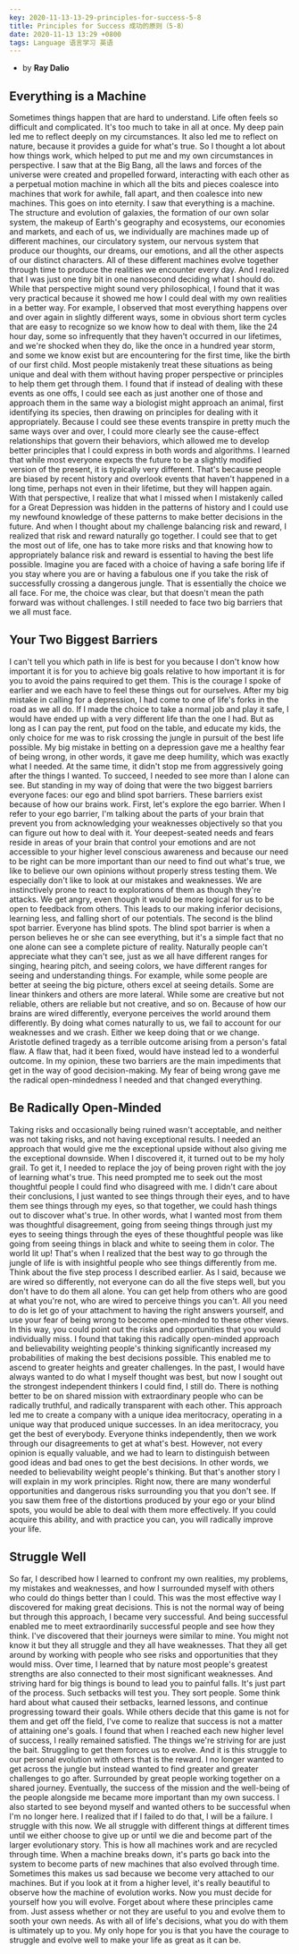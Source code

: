 ```yaml
---
key: 2020-11-13-13-29-principles-for-success-5-8
title: Principles for Success 成功的原则（5-8）
date: 2020-11-13 13:29 +0800
tags: Language 语言学习 英语
---
```


- by **Ray Dalio**

## Everything is a Machine

Sometimes things happen that are hard to understand. Life often feels so difficult and complicated. It's too much to take in all at once. My deep pain led me to reflect deeply on my circumstances. It also led me to reflect on nature, because it provides a guide for what's true. So I thought a lot about how things work, which helped to put me and my own circumstances in perspective. I saw that at the Big Bang, all the laws and forces of the universe were created and propelled forward, interacting with each other as a perpetual motion machine in which all the bits and pieces coalesce into machines that work for awhile, fall apart, and then coalesce into new machines. This goes on into eternity. I saw that everything is a machine. The structure and evolution of galaxies, the formation of our own solar system, the makeup of Earth's geography and ecosystems, our economies and markets, and each of us, we individually are machines made up of different machines, our circulatory system, our nervous system that produce our thoughts, our dreams, our emotions, and all the other aspects of our distinct characters. All of these different machines evolve together through time to produce the realities we encounter every day. And I realized that I was just one tiny bit in one nanosecond deciding what I should do. While that perspective might sound very philosophical, I found that it was very practical because it showed me how I could deal with my own realities in a better way. For example, I observed that most everything happens over and over again in slightly different ways, some in obvious short term cycles that are easy to recognize so we know how to deal with them, like the 24 hour day, some so infrequently that they haven't occurred in our lifetimes, and we're shocked when they do, like the once in a hundred year storm, and some we know exist but are encountering for the first time, like the birth of our first child. Most people mistakenly treat these situations as being unique and deal with them without having proper perspective or principles to help them get through them. I found that if instead of dealing with these events as one offs, I could see each as just another one of those and approach them in the same way a biologist might approach an animal, first identifying its species, then drawing on principles for dealing with it appropriately. Because I could see these events transpire in pretty much the same ways over and over, I could more clearly see the cause-effect relationships that govern their behaviors, which allowed me to develop better principles that I could express in both words and algorithms. I learned that while most everyone expects the future to be a slightly modified version of the present, it is typically very different. That's because people are biased by recent history and overlook events that haven't happened in a long time, perhaps not even in their lifetime, but they will happen again. With that perspective, I realize that what I missed when I mistakenly called for a Great Depression was hidden in the patterns of history and I could use my newfound knowledge of these patterns to make better decisions in the future. And when I thought about my challenge balancing risk and reward, I realized that risk and reward naturally go together. I could see that to get the most out of life, one has to take more risks and that knowing how to appropriately balance risk and reward is essential to having the best life possible. Imagine you are faced with a choice of having a safe boring life if you stay where you are or having a fabulous one if you take the risk of successfully crossing a dangerous jungle. That is essentially the choice we all face. For me, the choice was clear, but that doesn't mean the path forward was without challenges. I still needed to face two big barriers that we all must face.

## Your Two Biggest Barriers

I can't tell you which path in life is best for you because I don't know how important it is for you to achieve big goals relative to how important it is for you to avoid the pains required to get them. This is the courage I spoke of earlier and we each have to feel these things out for ourselves. After my big mistake in calling for a depression, I had come to one of life's forks in the road as we all do. If I made the choice to take a normal job and play it safe, I would have ended up with a very different life than the one I had. But as long as I can pay the rent, put food on the table, and educate my kids, the only choice for me was to risk crossing the jungle in pursuit of the best life possible. My big mistake in betting on a depression gave me a healthy fear of being wrong, in other words, it gave me deep humility, which was exactly what I needed. At the same time, it didn't stop me from aggressively going after the things I wanted. To succeed, I needed to see more than I alone can see. But standing in my way of doing that were the two biggest barriers everyone faces: our ego and blind spot barriers. These barriers exist because of how our brains work. First, let's explore the ego barrier. When I refer to your ego barrier, I'm talking about the parts of your brain that prevent you from acknowledging your weaknesses objectively so that you can figure out how to deal with it. Your deepest-seated needs and fears reside in areas of your brain that control your emotions and are not accessible to your higher level conscious awareness and because our need to be right can be more important than our need to find out what's true, we like to believe our own opinions without properly stress testing them. We especially don't like to look at our mistakes and weaknesses. We are instinctively prone to react to explorations of them as though they're attacks. We get angry, even though it would be more logical for us to be open to feedback from others. This leads to our making inferior decisions, learning less, and falling short of our potentials. The second is the blind spot barrier. Everyone has blind spots. The blind spot barrier is when a person believes he or she can see everything, but it's a simple fact that no one alone can see a complete picture of reality. Naturally people can't appreciate what they can't see, just as we all have different ranges for singing, hearing pitch, and seeing colors, we have different ranges for seeing and understanding things. For example, while some people are better at seeing the big picture, others excel at seeing details. Some are linear thinkers and others are more lateral. While some are creative but not reliable, others are reliable but not creative, and so on. Because of how our brains are wired differently, everyone perceives the world around them differently. By doing what comes naturally to us, we fail to account for our weaknesses and we crash. Either we keep doing that or we change. Aristotle defined tragedy as a terrible outcome arising from a person's fatal flaw. A flaw that, had it been fixed, would have instead led to a wonderful outcome. In my opinion, these two barriers are the main impediments that get in the way of good decision-making. My fear of being wrong gave me the radical open-mindedness I needed and that changed everything. 

## Be Radically Open-Minded

Taking risks and occasionally being ruined wasn't acceptable, and neither was not taking risks, and not having exceptional results. I needed an approach that would give me the exceptional upside without also giving me the exceptional downside. When I discovered it, it turned out to be my holy grail. To get it, I needed to replace the joy of being proven right with the joy of learning what's true. This need prompted me to seek out the most thoughtful people I could find who disagreed with me. I didn't care about their conclusions, I just wanted to see things through their eyes, and to have them see things through my eyes, so that together, we could hash things out to discover what's true. In other words, what I wanted most from them was thoughtful disagreement, going from seeing things through just my eyes to seeing things through the eyes of these thoughtful people was like going from seeing things in black and white to seeing them in color. The world lit up! That's when I realized that the best way to go through the jungle of life is with insightful people who see things differently from me. Think about the five step process I described earlier. As I said, because we are wired so differently, not everyone can do all the five steps well, but you don't have to do them all alone. You can get help from others who are good at what you're not, who are wired to perceive things you can't. All you need to do is let go of your attachment to having the right answers yourself, and use your fear of being wrong to become open-minded to these other views. In this way, you could point out the risks and opportunities that you would individually miss. I found that taking this radically open-minded approach and believability weighting people's thinking significantly increased my probabilities of making the best decisions possible. This enabled me to ascend to greater heights and greater challenges. In the past, I would have always wanted to do what I myself thought was best, but now I sought out the strongest independent thinkers I could find, I still do. There is nothing better to be on shared mission with extraordinary people who can be radically truthful, and radically transparent with each other. This approach led me to create a company with a unique idea meritocracy, operating in a unique way that produced unique successes. In an idea meritocracy, you get the best of everybody. Everyone thinks independently, then we work through our disagreements to get at what's best. However, not every opinion is equally valuable, and we had to learn to distinguish between good ideas and bad ones to get the best decisions. In other words, we needed to believability weight people's thinking. But that's another story I will explain in my work principles. Right now, there are many wonderful opportunities and dangerous risks surrounding you that you don't see. If you saw them free of the distortions produced by your ego or your blind spots, you would be able to deal with them more effectively. If you could acquire this ability, and with practice you can, you will radically improve your life.

## Struggle Well

So far, I described how I learned to confront my own realities, my problems, my mistakes and weaknesses, and how I surrounded myself with others who could do things better than I could. This was the most effective way I discovered for making great decisions. This is not the normal way of being but through this approach, I became very successful. And being successful enabled me to meet extraordinarily successful people and see how they think. I've discovered that their journeys were similar to mine. You might not know it but they all struggle and they all have weaknesses. That they all get around by working with people who see risks and opportunities that they would miss. Over time, I learned that by nature most people's greatest strengths are also connected to their most significant weaknesses. And striving hard for big things is bound to lead you to painful falls. It's just part of the process. Such setbacks will test you. They sort people. Some think hard about what caused their setbacks, learned lessons, and continue progressing toward their goals. While others decide that this game is not for them and get off the field, I've come to realize that success is not a matter of attaining one's goals. I found that when I reached each new higher level of success, I really remained satisfied. The things we're striving for are just the bait. Struggling to get them forces us to evolve. And it is this struggle to our personal evolution with others that is the reward. I no longer wanted to get across the jungle but instead wanted to find greater and greater challenges to go after. Surrounded by great people working together on a shared journey. Eventually, the success of the mission and the well-being of the people alongside me became more important than my own success. I also started to see beyond myself and wanted others to be successful when I'm no longer here. I realized that if I failed to do that, I will be a failure. I struggle with this now. We all struggle with different things at different times until we either choose to give up or until we die and become part of the larger evolutionary story. This is how all machines work and are recycled through time. When a machine breaks down, it's parts go back into the system to become parts of new machines that also evolved through time. Sometimes this makes us sad because we become very attached to our machines. But if you look at it from a higher level, it's really beautiful to observe how the machine of evolution works. Now you must decide for yourself how you will evolve. Forget about where these principles came from. Just assess whether or not they are useful to you and evolve them to sooth your own needs. As with all of life's decisions, what you do with them is ultimately up to you. My only hope for you is that you have the courage to struggle and evolve well to make your life as great as it can be.

<!--more-->
